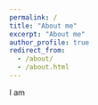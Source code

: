 ```yaml
---
permalink: /
title: "About me"
excerpt: "About me"
author_profile: true
redirect_from: 
  - /about/
  - /about.html
---
```


I am
